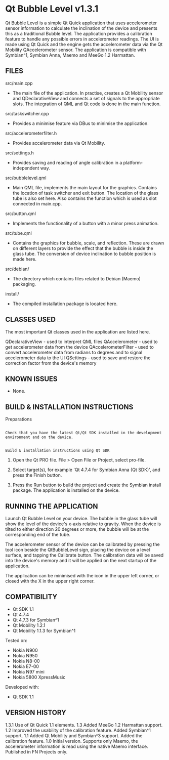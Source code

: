 Qt Bubble Level v1.3.1
======================

Qt Bubble Level is a simple Qt Quick application that uses accelerometer 
sensor information to calculate the inclination of the device and presents 
this as a traditional Bubble level. The application provides a calibration 
feature to handle any possible errors in accelerometer readings. The UI is 
made using Qt Quick and the engine gets the accelerometer data via the 
Qt Mobility QAccelerometer sensor.  The application is compatible with
Symbian^1, Symbian Anna, Maemo and MeeGo 1.2 Harmattan.


FILES
-------------------------------------------------------------------------------

src/main.cpp

- The main file of the application. In practise, creates a Qt Mobility sensor 
  and QDeclarativeView and connects a set of signals to the appropriate slots. 
  The integration of QML and Qt code is done in the main function. 
  
src/taskswitcher.cpp

- Provides a minimise feature via DBus to minimise the application.

src/accelerometerfilter.h

- Provides accelerometer data via Qt Mobility. 

src/settings.h

- Provides saving and reading of angle calibration in a platform-independent 
  way.

src/bubblelevel.qml

- Main QML file, implements the main layout for the graphics. Contains the
  location of task switcher and exit button. The location of the glass tube is 
  also set here. Also contains the function which is used as slot connected in 
  main.cpp.

src/button.qml

- Implements the functionality of a button with a minor press animation.

src/tube.qml

- Contains the graphics for bubble, scale, and reflection. These are drawn on
  different layers to provide the effect that the bubble is inside the glass 
  tube. The conversion of device inclination to bubble position is made here.

src/debian/

- The directory which contains files related to Debian (Maemo) packaging.

install/

- The compiled installation package is located here.


CLASSES USED
-------------------------------------------------------------------------------

The most important Qt classes used in the application are listed here.

 QDeclarativeView     - used to interpret QML files
 QAccelerometer       - used to get accelerometer data from the device
 QAccelerometerFilter - used to convert accelerometer data from radians to
                        degrees and to signal accelerometer data to the UI
 QSettings            - used to save and restore the correction factor from 
                        the device's memory

                        
KNOWN ISSUES
-------------------------------------------------------------------------------

- None.
  
  
BUILD & INSTALLATION INSTRUCTIONS
-------------------------------------------------------------------------------

Preparations
~~~~~~~~~~~~

Check that you have the latest Qt/Qt SDK installed in the development 
environment and on the device.


Build & installation instructions using Qt SDK
~~~~~~~~~~~~~~~~~~~~~~~~~~~~~~~~~~~~~~~~~~~~~~

1. Open the Qt PRO file.
   File > Open File or Project, select pro-file.

2. Select target(s), for example 'Qt 4.7.4 for Symbian Anna (Qt SDK)', and
   press the Finish button.

3. Press the Run button to build the project and create the Symbian install 
   package. The application is installed on the device.


RUNNING THE APPLICATION
-------------------------------------------------------------------------------

Launch Qt Bubble Level on your device. The bubble in the glass tube will show 
the level of the device's x-axis relative to gravity. When the device is 
tilted to either direction 20 degrees or more, the bubble will be at the 
corresponding end of the tube.

The accelerometer sensor of the device can be calibrated by pressing the tool
icon beside the QtBubbleLevel sign, placing the device on a level surface, and 
tapping the Calibrate button. The calibration data will be saved into the
device's memory and it will be applied on the next startup of the application.

The application can be minimised with the icon in the upper left corner, or 
closed with the X in the upper right corner.


COMPATIBILITY
-------------------------------------------------------------------------------

- Qt SDK 1.1
- Qt 4.7.4
- Qt 4.7.3 for Symbian^1
- Qt Mobility 1.2.1
- Qt Mobility 1.1.3 for Symbian^1

Tested on:

- Nokia N900
- Nokia N950
- Nokia N8-00
- Nokia E7-00
- Nokia N97 mini
- Nokia 5800 XpressMusic

Developed with:
- Qt SDK 1.1


VERSION HISTORY
-------------------------------------------------------------------------------

1.3.1 Use of Qt Quick 1.1 elements.
1.3 Added MeeGo 1.2 Harmattan support.
1.2 Improved the usability of the calibration feature. Added Symbian^1 support.
1.1 Added Qt Mobility and Symbian^3 support. Added the calibration feature.
1.0 Initial version. Supports only Maemo, the accelerometer information is 
    read using the native Maemo interface. Published in FN Projects only.